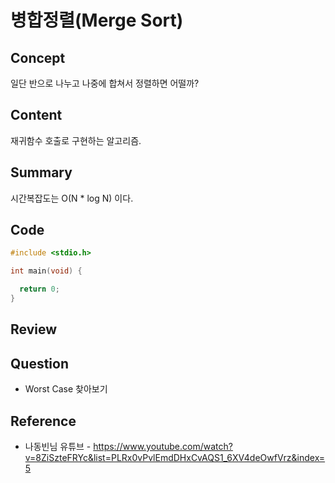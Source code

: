 # 병합정렬(Merge Sort)

## Concept
일단 반으로 나누고 나중에 합쳐서 정렬하면 어떨까?
## Content
재귀함수 호출로 구현하는 알고리즘.
## Summary
시간복잡도는 O(N * log N) 이다. <br>
## Code
``` C++
#include <stdio.h>

int main(void) {

  return 0;
}
```
## Review

## Question
* Worst Case 찾아보기
## Reference
* 나동빈님 유튜브 - https://www.youtube.com/watch?v=8ZiSzteFRYc&list=PLRx0vPvlEmdDHxCvAQS1_6XV4deOwfVrz&index=5
